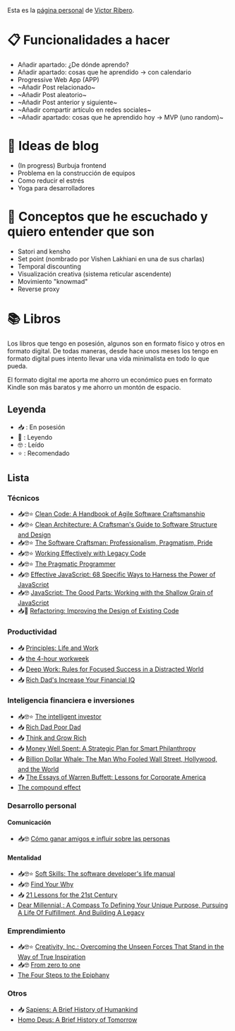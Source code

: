 Esta es la [página personal](https://elrincondevictor.com/blog/) de [Victor Ribero](https://twitter.com/JS_TUREEY).

# 📋 Funcionalidades a hacer
- Añadir apartado: ¿De dónde aprendo?
- Añadir apartado: cosas que he aprendido -> con calendario
- Progressive Web App (APP)
- ~Añadir Post relacionado~
- ~Añadir Post aleatorio~
- ~Añadir Post anterior y siguiente~
- ~Añadir compartir artículo en redes sociales~
- ~Añadir apartado: cosas que he aprendido hoy -> MVP (uno random)~

# 📝 Ideas de blog
- (In progress) Burbuja frontend
- Problema en la construcción de equipos
- Como reducir el estrés
- Yoga para desarrolladores

# 🧐 Conceptos que he escuchado y quiero entender que son
- Satori and kensho
- Set point (nombrado por Vishen Lakhiani en una de sus charlas)
- Temporal discounting
- Visualización creativa (sistema reticular ascendente)
- Movimiento "knowmad"
- Reverse proxy

# 📚 Libros
Los libros que tengo en posesión, algunos son en formato físico y otros en formato digital. De todas maneras, desde hace unos meses los tengo en formato digital pues intento llevar una vida minimalista en todo lo que pueda.

El formato digital me aporta me ahorro un económico pues en formato Kindle son más baratos y me ahorro un montón de espacio.

## Leyenda
- 📥 : En posesión
- 📖 : Leyendo
- 🤓 : Leído
- ⭐ : Recomendado

## Lista

### Técnicos
- 📥🤓⭐ [Clean Code: A Handbook of Agile Software Craftsmanship ](https://www.amazon.es/Clean-Code-Handbook-Software-Craftsmanship-ebook/dp/B001GSTOAM)
- 📥🤓⭐ [Clean Architecture: A Craftsman's Guide to Software Structure and Design](https://www.amazon.es/Clean-Architecture-Craftsmans-Software-Structure-ebook/dp/B075LRM681)
- 📥🤓⭐ [The Software Craftsman: Professionalism, Pragmatism, Pride](https://www.amazon.es/Software-Craftsman-Professionalism-Pragmatism-Robert-ebook/dp/B00QXAGIDO)
- 📥🤓⭐ [Working Effectively with Legacy Code](https://www.amazon.es/Working-Effectively-Legacy-Code-EFFECT-ebook/dp/B005OYHF0A)
- 📥🤓⭐ [The Pragmatic Programmer](https://www.amazon.es/Pragmatic-Programmer-Journeyman-Master-ebook/dp/B003GCTQAE)
- 📥🤓 [Effective JavaScript: 68 Specific Ways to Harness the Power of JavaScript](https://www.amazon.es/Effective-JavaScript-Specific-Software-Development/dp/0321812182)
- 📥🤓 [JavaScript: The Good Parts: Working with the Shallow Grain of JavaScript](https://www.amazon.es/JavaScript-Parts-Working-Shallow-Grain/dp/0596517742)
- 📥📖 [Refactoring: Improving the Design of Existing Code](https://www.amazon.es/Refactoring-Improving-Existing-Addison-wesley-Signature/dp/0134757599)


### Productividad

- 📥 [Principles: Life and Work](https://www.amazon.com/Principles-Life-Work-Ray-Dalio/dp/1501124021/)
- 📥 [the 4-hour workweek](https://www.amazon.com/4-Hour-Work-Week-Escape-Anywhere-ebook/dp/B006X0M2TS)
- 📥 [Deep Work: Rules for Focused Success in a Distracted World](https://www.amazon.es/Deep-Work-Focused-Success-Distracted/dp/0349411905)
- 📥 [Rich Dad's Increase Your Financial IQ](https://www.amazon.es/Rich-Dads-Increase-Your-Financial/dp/1612680666)


### Inteligencia financiera e inversiones

- 📥🤓⭐ [The intelligent investor](https://www.amazon.com/Intelligent-Investor-Collins-Business-Essentials-ebook/dp/B000FC12C8)
- 📥 [Rich Dad Poor Dad](https://www.amazon.com/Robert-Kiyosaki-Rich-Poor-%E3%80%902018%E3%80%91/dp/B07HK8X8V5/)
- 📥 [Think and Grow Rich](https://www.amazon.com/Complete-Reprint-Bestselling-Classic-Analysis/dp/1604502673)
- 📥 [Money Well Spent: A Strategic Plan for Smart Philanthropy](https://www.amazon.com/Money-Well-Spent-Strategic-Philanthropy/dp/B00ZY95SSG)
- 📥 [Billion Dollar Whale: The Man Who Fooled Wall Street, Hollywood, and the World](https://www.amazon.com/Billion-Dollar-Whale-Fooled-Hollywood/dp/031643650X)
- 📥 [The Essays of Warren Buffett: Lessons for Corporate America](https://www.amazon.com/Essays-Warren-Buffett-Lessons-Corporate/dp/1611637589)
- [The compound effect](https://www.amazon.com/Compound-Effect-Darren-Hardy/dp/159315724X)

### Desarrollo personal

#### Comunicación

- 📥🤓 [Cómo ganar amigos e influir sobre las personas](https://www.amazon.es/dp/B07DWF6W94)

#### Mentalidad

- 📥🤓⭐ [Soft Skills: The software developer's life manual](https://www.amazon.es/Soft-Skills-software-developers-manual/dp/1617292397)
- 📥🤓 [Find Your Why](https://www.amazon.es/Find-Your-Why-Simon-Sinek/dp/0143111728)
- 📥 [21 Lessons for the 21st Century](https://www.amazon.com/Lessons-21st-Century-Yuval-Harari-ebook/dp/B0767FS76G)
- [Dear Millennial,: A Compass To Defining Your Unique Purpose, Pursuing A Life Of Fulfillment, And Building A Legacy](https://www.amazon.com/dp/B075VNBSGP)

### Emprendimiento
- 📥🤓⭐ [Creativity, Inc.: Overcoming the Unseen Forces That Stand in the Way of True Inspiration](https://www.amazon.es/Creativity-Inc-Overcoming-Unseen-Inspiration/dp/0593070100)
- 📥🤓 [From zero to one](https://www.amazon.com/Zero-One-Notes-Startups-Future/dp/0804139296)
- [The Four Steps to the Epiphany](https://www.amazon.com/gp/product/0989200507)


### Otros
- 📥 [Sapiens: A Brief History of Humankind](https://www.amazon.com/Sapiens-Humankind-Yuval-Noah-Harari-ebook/dp/B00K7ED54M)
- [Homo Deus: A Brief History of Tomorrow](https://www.amazon.com/Homo-Deus-Brief-History-Tomorrow-ebook/dp/B01BBQ33VE)

